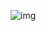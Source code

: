 ![img](https://github.com/ProgramadorXP/telephone-number-validator/assets/155025727/9285cd01-4b87-4a70-8024-0147ec927501)
